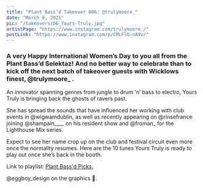```yaml
---
title: "Plant Bass’d Takeover 006: @trulymoore_"
date: "March 8, 2021"
pic: "/takeovers/06_Yours-Truly.jpg"
artistPage: "https://www.instagram.com/trulymoore_/"
postLink: "https://www.instagram.com/p/CMLFlO-nA9v/"
---
```


### A very Happy International Women’s Day to you all from the Plant Bass’d Selektaz! And no better way to celebrate than to kick off the next batch of takeover guests with Wicklows finest, @trulymoore\_ .

An innovator spanning genres from jungle to drum ‘n’ bass to electro, Yours Truly is bringing back the ghosts of ravers past.

She has spread the sounds that have influenced her working with club events in @wigwamdublin, as well as recently appearing on @rinsefrance joining @shampain\_\_\_\_ on his resident show and @froman\_ for the Lighthouse Mix series.

Expect to see her name crop up on the club and festival circuit even more once the normality resumes.
Here are the 10 tunes Yours Truly is ready to play out once she’s back in the booth.

Link to playlist: [Plant Bass'd Picks.]("https://open.spotify.com/playlist/5skAgzUfGmZLwrOPNLnGVf?si=b744c3ef583c4c4e")

@eggboy_design on the graphics 🥚.
